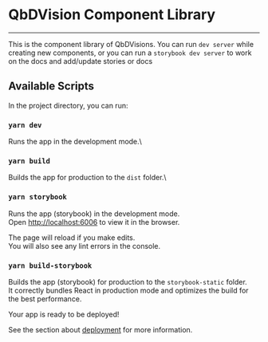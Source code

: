 # QbDVision Component Library

---

This is the component library of QbDVisions. You can run `dev server` while creating new components, or you can run
a `storybook dev server` to work on the docs and add/update stories or docs

## Available Scripts

In the project directory, you can run:

### `yarn dev`

Runs the app in the development mode.\

### `yarn build`

Builds the app for production to the `dist` folder.\

### `yarn storybook`

Runs the app (storybook) in the development mode.\
Open [http://localhost:6006](http://localhost:6006) to view it in the browser.

The page will reload if you make edits.\
You will also see any lint errors in the console.

### `yarn build-storybook`

Builds the app (storybook) for production to the `storybook-static` folder.\
It correctly bundles React in production mode and optimizes the build for the best performance.

Your app is ready to be deployed!

See the section about [deployment](https://storybook.js.org/docs/react/sharing/publish-storybook) for more information.
